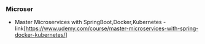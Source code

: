 ### Microser
- Master Microservices with SpringBoot,Docker,Kubernetes - link[https://www.udemy.com/course/master-microservices-with-spring-docker-kubernetes/]